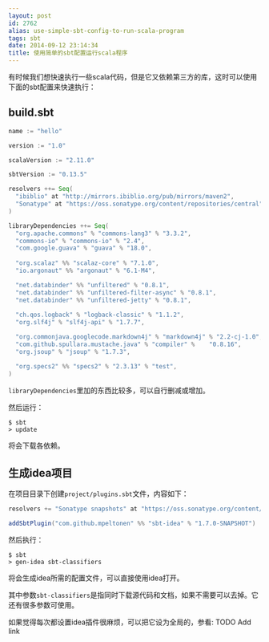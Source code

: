 ```yaml
---
layout: post
id: 2762
alias: use-simple-sbt-config-to-run-scala-program
tags: sbt
date: 2014-09-12 23:14:34
title: 使用简单的sbt配置运行scala程序
---
```


有时候我们想快速执行一些scala代码，但是它又依赖第三方的库，这时可以使用下面的sbt配置来快速执行：

## build.sbt

```scala
name := "hello"

version := "1.0"

scalaVersion := "2.11.0"

sbtVersion := "0.13.5"

resolvers ++= Seq(
  "ibiblio" at "http://mirrors.ibiblio.org/pub/mirrors/maven2",
  "Sonatype" at "https://oss.sonatype.org/content/repositories/central",
)

libraryDependencies ++= Seq(
  "org.apache.commons" % "commons-lang3" % "3.3.2",
  "commons-io" % "commons-io" % "2.4",
  "com.google.guava" % "guava" % "18.0",
  
  "org.scalaz" %% "scalaz-core" % "7.1.0",
  "io.argonaut" %% "argonaut" % "6.1-M4",

  "net.databinder" %% "unfiltered" % "0.8.1",
  "net.databinder" %% "unfiltered-filter-async" % "0.8.1",
  "net.databinder" %% "unfiltered-jetty" % "0.8.1",
  
  "ch.qos.logback" % "logback-classic" % "1.1.2",
  "org.slf4j" % "slf4j-api" % "1.7.7",

  "org.commonjava.googlecode.markdown4j" % "markdown4j" % "2.2-cj-1.0",
  "com.github.spullara.mustache.java" % "compiler" %    "0.8.16",
  "org.jsoup" % "jsoup" % "1.7.3",

  "org.specs2" %% "specs2" % "2.3.13" % "test",
)
```

`libraryDependencies`里加的东西比较多，可以自行删减或增加。

然后运行：

```shell
$ sbt
> update
```

将会下载各依赖。

## 生成idea项目

在项目目录下创建`project/plugins.sbt`文件，内容如下：

```scala
resolvers += "Sonatype snapshots" at "https://oss.sonatype.org/content/repositories/snapshots/"

addSbtPlugin("com.github.mpeltonen" %% "sbt-idea" % "1.7.0-SNAPSHOT")
```

然后执行：

```shell
$ sbt
> gen-idea sbt-classifiers
```

将会生成idea所需的配置文件，可以直接使用idea打开。

其中参数`sbt-classifiers`是指同时下载源代码和文档，如果不需要可以去掉。它还有很多参数可使用。

如果觉得每次都设置idea插件很麻烦，可以把它设为全局的，参看: TODO Add link

